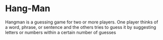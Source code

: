 # Hang-Man
Hangman is a guessing game for two or more players. One player thinks of a word, phrase, or sentence and the others tries to guess it by suggesting letters or numbers within a certain number of guesses
